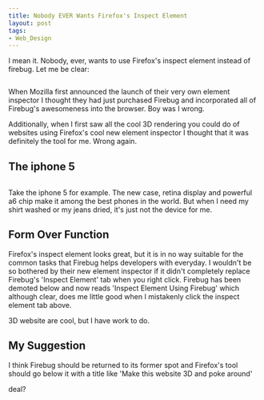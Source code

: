 ```yaml
---
title: Nobody EVER Wants Firefox's Inspect Element
layout: post
tags: 
- Web_Design
---
```

I mean it. Nobody, ever, wants to use Firefox's inspect element instead of firebug. Let me be clear:

<div class="img-wrap"><img class="alignnone size-full wp-image-2532" title="nobody_wants_firefox_inspect_element" src="{{ site.url }}/images/nobody_wants_firefox_inspect_element.jpg" alt="" /></div>

When Mozilla first announced the launch of their very own element inspector I thought they had just purchased Firebug and incorporated all of Firebug's awesomeness into the browser. Boy was I wrong.

Additionally, when I first saw all the cool 3D rendering you could do of websites using Firefox's cool new element inspector I thought that it was definitely the tool for me. Wrong again.

## The iphone 5

<div class="img-wrap"><img class="alignnone size-full wp-image-2535" title="iphone_5_wont_wash_clothes" src="{{ site.url }}/images/iphone_5_wont_wash_clothes.png" alt="" /></div>

Take the iphone 5 for example. The new case, retina display and powerful a6 chip make it among the best phones in the world. But when I need my shirt washed or my jeans dried, it's just not the device for me.

## Form Over Function

Firefox's inspect element looks great, but it is in no way suitable for the common tasks that Firebug helps developers with everyday. I wouldn't be so bothered by their new element inspector if it didn't completely replace Firebug's 'Inspect Element' tab when you right click. Firebug has been demoted below and now reads 'Inspect Element Using Firebug' which although clear, does me little good when I mistakenly click the inspect element tab above.

3D website are cool, but I have work to do.

## My Suggestion

I think Firebug should be returned to its former spot and Firefox's tool should go below it with a title like 'Make this website 3D and poke around'

deal?